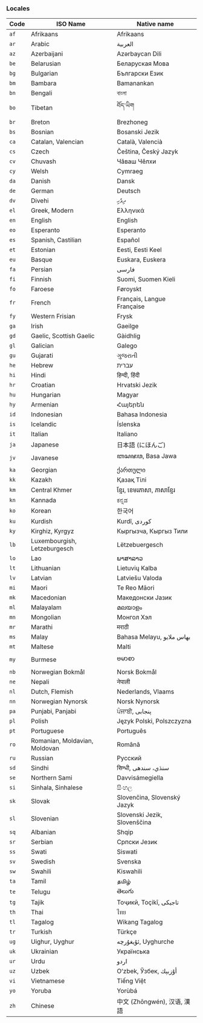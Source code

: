 ### Locales

Code | ISO Name | Native name 
--- | --- | ---
`af` | Afrikaans | Afrikaans
`ar` | Arabic | العربية
`az` | Azerbaijani | Azərbaycan Dili
`be` | Belarusian | Беларуская Мова
`bg` | Bulgarian | Български Език
`bm` | Bambara | Bamanankan
`bn` | Bengali | বাংলা
`bo` | Tibetan | བོད་ཡིག
`br` | Breton | Brezhoneg
`bs` | Bosnian | Bosanski Jezik
`ca` | Catalan, Valencian | Català, Valencià
`cs` | Czech | Čeština, Český Jazyk
`cv` | Chuvash | Чӑваш Чӗлхи
`cy` | Welsh | Cymraeg
`da` | Danish | Dansk
`de` | German | Deutsch
`dv` | Divehi | ދިވެހި
`el` | Greek, Modern | Ελληνικά
`en` | English | English
`eo` | Esperanto | Esperanto
`es` | Spanish, Castilian | Español
`et` | Estonian | Eesti, Eesti Keel
`eu` | Basque | Euskara, Euskera
`fa` | Persian | فارسی
`fi` | Finnish | Suomi, Suomen Kieli
`fo` | Faroese | Føroyskt
`fr` | French | Français, Langue Française
`fy` | Western Frisian | Frysk
`ga` | Irish | Gaeilge
`gd` | Gaelic, Scottish Gaelic | Gàidhlig
`gl` | Galician | Galego
`gu` | Gujarati | ગુજરાતી
`he` | Hebrew | עברית
`hi` | Hindi | हिन्दी, हिंदी
`hr` | Croatian | Hrvatski Jezik
`hu` | Hungarian | Magyar
`hy` | Armenian | Հայերեն
`id` | Indonesian | Bahasa Indonesia
`is` | Icelandic | Íslenska
`it` | Italian | Italiano
`ja` | Japanese | 日本語 (にほんご)
`jv` | Javanese | ꦧꦱꦗꦮ, Basa Jawa
`ka` | Georgian | ქართული
`kk` | Kazakh | Қазақ Тілі
`km` | Central Khmer | ខ្មែរ, ខេមរភាសា, ភាសាខ្មែរ
`kn` | Kannada | ಕನ್ನಡ
`ko` | Korean | 한국어
`ku` | Kurdish | Kurdî, کوردی‎
`ky` | Kirghiz, Kyrgyz | Кыргызча, Кыргыз Тили
`lb` | Luxembourgish, Letzeburgesch | Lëtzebuergesch
`lo` | Lao | ພາສາລາວ
`lt` | Lithuanian | Lietuvių Kalba
`lv` | Latvian | Latviešu Valoda
`mi` | Maori | Te Reo Māori
`mk` | Macedonian | Македонски Јазик
`ml` | Malayalam | മലയാളം
`mn` | Mongolian | Монгол Хэл
`mr` | Marathi | मराठी
`ms` | Malay | Bahasa Melayu, بهاس ملايو‎
`mt` | Maltese | Malti
`my` | Burmese | ဗမာစာ
`nb` | Norwegian Bokmål | Norsk Bokmål
`ne` | Nepali | नेपाली
`nl` | Dutch, Flemish | Nederlands, Vlaams
`nn` | Norwegian Nynorsk | Norsk Nynorsk
`pa` | Punjabi, Panjabi | ਪੰਜਾਬੀ, پنجابی‎
`pl` | Polish | Język Polski, Polszczyzna
`pt` | Portuguese | Português
`ro` | Romanian, Moldavian, Moldovan | Română
`ru` | Russian | Русский
`sd` | Sindhi | सिन्धी, سنڌي، سندھی‎
`se` | Northern Sami | Davvisámegiella
`si` | Sinhala, Sinhalese | සිංහල
`sk` | Slovak | Slovenčina, Slovenský Jazyk
`sl` | Slovenian | Slovenski Jezik, Slovenščina
`sq` | Albanian | Shqip
`sr` | Serbian | Српски Језик
`ss` | Swati | Siswati
`sv` | Swedish | Svenska
`sw` | Swahili | Kiswahili
`ta` | Tamil | தமிழ்
`te` | Telugu | తెలుగు
`tg` | Tajik | Тоҷикӣ, Toçikī, تاجیکی‎
`th` | Thai | ไทย
`tl` | Tagalog | Wikang Tagalog
`tr` | Turkish | Türkçe
`ug` | Uighur, Uyghur | ئۇيغۇرچە‎, Uyghurche
`uk` | Ukrainian | Українська
`ur` | Urdu | اردو
`uz` | Uzbek | Oʻzbek, Ўзбек, أۇزبېك‎
`vi` | Vietnamese | Tiếng Việt
`yo` | Yoruba | Yorùbá
`zh` | Chinese | 中文 (Zhōngwén), 汉语, 漢語

